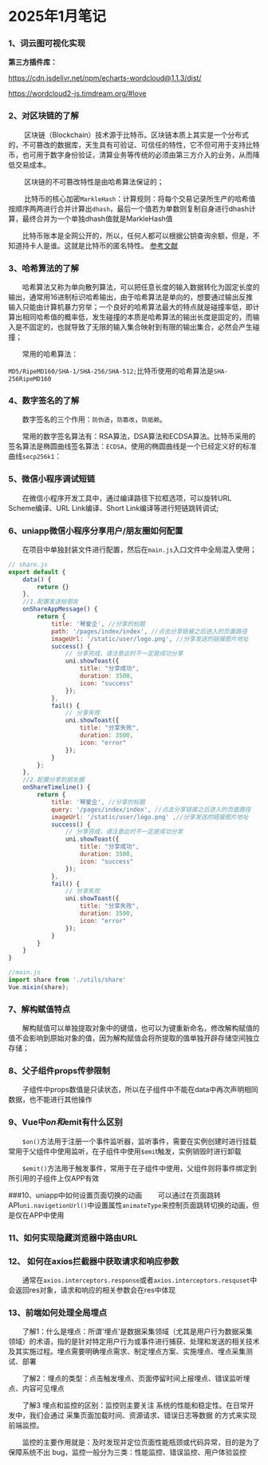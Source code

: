 # 2025年1月笔记

### 1、词云图可视化实现

**第三方插件库：**

https://cdn.jsdelivr.net/npm/echarts-wordcloud@1.1.3/dist/

https://wordcloud2-js.timdream.org/#love

### 2、对区块链的了解
&emsp;&emsp; 区块链（Blockchain）技术源于比特币。区块链本质上其实是一个分布式的，不可篡改的数据库，天生具有可验证、可信任的特性，它不但可用于支持比特币，也可用于数字身份验证，清算业务等传统的必须由第三方介入的业务，从而降低交易成本。

&emsp;&emsp; 区块链的不可篡改特性是由哈希算法保证的；

&emsp;&emsp; 比特币的核心加密`MarkleHash`：计算规则：将每个交易记录所生产的哈希值按顺序两两进行合并计算出`dhash`，最后一个值若为单数则复制自身进行dhash计算，最终合并为一个单独dhash值就是MarkleHash值

&emsp;&emsp;比特币账本是全网公开的，所以，任何人都可以根据公钥查询余额，但是，不知道持卡人是谁。这就是比特币的匿名特性。
[参考文献](https://liaoxuefeng.com/books/blockchain/introduction/index.html)

### 3、哈希算法的了解
&emsp;&emsp;哈希算法又称为单向散列算法，可以把任意长度的输入数据转化为固定长度的输出，通常用16进制标识哈希输出，由于哈希算法是单向的，想要通过输出反推输入只能由计算机暴力穷举；一个良好的哈希算法最大的特点就是碰撞率低，即计算出相同哈希值的概率低，发生碰撞的本质是哈希算法的输出长度是固定的，而输入是不固定的，也就导致了无限的输入集合映射到有限的输出集合，必然会产生碰撞；

&emsp;&emsp;常用的哈希算法：

`MD5/RipeMD160/SHA-1/SHA-256/SHA-512;`比特币使用的哈希算法是`SHA-256RipeMD160`

### 4、数字签名的了解
&emsp;&emsp;数字签名的三个作用：`防伪造`，`防篡改`，`防抵赖`。

&emsp;&emsp;常用的数字签名算法有：RSA算法，DSA算法和ECDSA算法。比特币采用的签名算法是椭圆曲线签名算法：`ECDSA`，使用的椭圆曲线是一个已经定义好的标准曲线`secp256k1`：

### 5、微信小程序调试短链

&emsp;&emsp;在微信小程序开发工具中，通过编译路径下拉框选项，可以旋转URL Scheme编译、URL Link编译、Short Link编译等进行短链跳转调试;

### 6、uniapp微信小程序分享用户/朋友圈如何配置
&emsp;&emsp;在项目中单独封装文件进行配置，然后在`main.js`入口文件中全局混入使用；
```js
// share.js
export default {
    data() {
        return {}
    },
    //1.配置发送给朋友
    onShareAppMessage() {
        return {
            title: '琴爱企', //分享的标题
            path: '/pages/index/index', //点击分享链接之后进入的页面路径
            imageUrl: '/static/user/logo.png', //分享发送的链接图片地址
            success() {
                // 分享完成，请注意此时不一定是成功分享
                uni.showToast({
                    title: "分享成功",
                    duration: 3500,
                    icon: "success"
                });
            },
            fail() {
                // 分享失败
                uni.showToast({
                    title: "分享失败",
                    duration: 3500,
                    icon: "error"
                });
            }
        };
    },
    //2.配置分享到朋友圈
    onShareTimeline() {
        return {
            title: '琴爱企', //分享的标题
            query: '/pages/index/index', //点击分享链接之后进入的页面路径
            imageUrl: '/static/user/logo.png' ,//分享发送的链接图片地址
            success() {
                // 分享完成，请注意此时不一定是成功分享
                uni.showToast({
                    title: "分享成功",
                    duration: 3500,
                    icon: "success"
                });
            },
            fail() {
                // 分享失败
                uni.showToast({
                    title: "分享失败",
                    duration: 3500,
                    icon: "error"
                });
            }
        }
    }
}

//main.js
import share from './utils/share'
Vue.mixin(share);
```

### 7、解构赋值特点
&emsp;&emsp;解构赋值可以单独提取对象中的键值，也可以为键重新命名，修改解构赋值的值不会影响到原始对象的值，因为解构赋值会将所提取的值单独开辟存储空间独立存储；

### 8、父子组件props传参限制
&emsp;&emsp;子组件中props数值是只读状态，所以在子组件中不能在data中再次声明相同数据，也不能进行其他操作

### 9、Vue中$on和$emit有什么区别
&emsp;&emsp;`$on()`方法用于注册一个事件监听器，监听事件，需要在实例创建时进行挂载常用于父组件中使用监听，在子组件中使用`$emi`t触发，实例销毁时进行卸载

&emsp;&emsp;`$emit()`方法用于触发事件，常用于在子组件中使用，父组件则将事件绑定到所引用的子组件上仅APP有效

###10、uniapp中如何设置页面切换的动画
&emsp;&emsp;可以通过在页面跳转API`uni.navigetionUrl()`中设置属性`animateType`来控制页面跳转切换的动画，但是仅在APP中使用

### 11、如何实现隐藏浏览器中路由URL

### 12、 如何在axios拦截器中获取请求和响应参数
&emsp;&emsp;通常在`axios.interceptors.response`或者`axios.interceptors.resquset`中会返回res对象，请求和响应的相关参数会在res中体现

### 13、前端如何处理全局埋点
&emsp;&emsp;了解1：什么是埋点：所谓'埋点'是数据采集领域（尤其是用户行为数据采集领域）的术语，指的是针对特定用户行为或事件进行捕获、处理和发送的相关技术及其实施过程。埋点需要明确埋点需求、制定埋点方案、实施埋点、埋点采集测试、部署

&emsp;&emsp;了解2：埋点的类型：点击触发埋点、页面停留时间上报埋点、错误监听埋点、内容可见埋点

&emsp;&emsp;了解3 埋点和监控的区别：监控则主要关注 系统的性能和稳定性。在日常开发中，我们会通过 采集页面加载时间、资源请求、错误日志等数据 的方式来实现前端监控。

&emsp;&emsp;监控的主要作用就是：及时发现并定位页面性能瓶颈或代码异常，目的是为了保障系统不出 bug，监控一般分为三类：性能监控、错误监控、用户体验监控